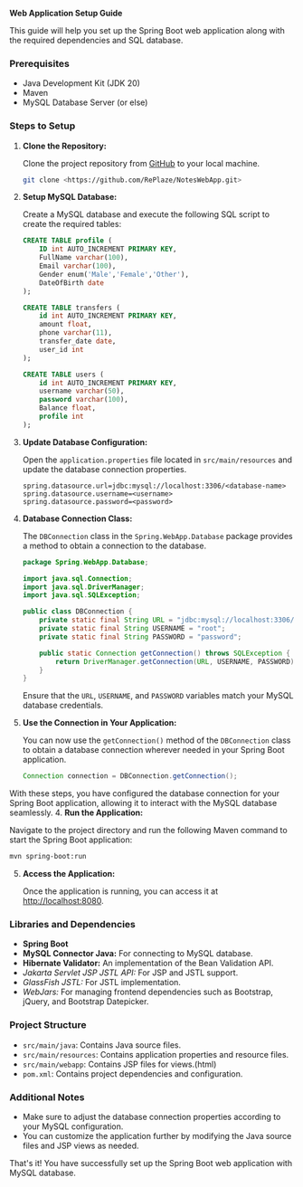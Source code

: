 **Web Application Setup Guide**

This guide will help you set up the Spring Boot web application along with the required dependencies and SQL database.

### Prerequisites

- Java Development Kit (JDK 20)
- Maven
- MySQL Database Server (or else)

### Steps to Setup

1. **Clone the Repository:**

   Clone the project repository from [GitHub](https://github.com) to your local machine.

   ```bash
   git clone <https://github.com/RePlaze/NotesWebApp.git>
   ```

2. **Setup MySQL Database:**

   Create a MySQL database and execute the following SQL script to create the required tables:

   ```sql
   CREATE TABLE profile (
       ID int AUTO_INCREMENT PRIMARY KEY,
       FullName varchar(100),
       Email varchar(100),
       Gender enum('Male','Female','Other'),
       DateOfBirth date
   );

   CREATE TABLE transfers (
       id int AUTO_INCREMENT PRIMARY KEY,
       amount float,
       phone varchar(11),
       transfer_date date,
       user_id int
   );

   CREATE TABLE users (
       id int AUTO_INCREMENT PRIMARY KEY,
       username varchar(50),
       password varchar(100),
       Balance float,
       profile int
   );
   ```

3. **Update Database Configuration:**

   Open the `application.properties` file located in `src/main/resources` and update the database connection properties.

   ```properties
   spring.datasource.url=jdbc:mysql://localhost:3306/<database-name>
   spring.datasource.username=<username>
   spring.datasource.password=<password>
   ```

3. **Database Connection Class:**

   The `DBConnection` class in the `Spring.WebApp.Database` package provides a method to obtain a connection to the database.

   ```java
   package Spring.WebApp.Database;

   import java.sql.Connection;
   import java.sql.DriverManager;
   import java.sql.SQLException;

   public class DBConnection {
       private static final String URL = "jdbc:mysql://localhost:3306/crud";
       private static final String USERNAME = "root";
       private static final String PASSWORD = "password";

       public static Connection getConnection() throws SQLException {
           return DriverManager.getConnection(URL, USERNAME, PASSWORD);
       }
   }
   ```
   Ensure that the `URL`, `USERNAME`, and `PASSWORD` variables match your MySQL database credentials.


4. **Use the Connection in Your Application:**

   You can now use the `getConnection()` method of the `DBConnection` class to obtain a database connection wherever needed in your Spring Boot application.

   ```java
   Connection connection = DBConnection.getConnection();
   ```

With these steps, you have configured the database connection for your Spring Boot application, allowing it to interact with the MySQL database seamlessly.
4. **Run the Application:**

   Navigate to the project directory and run the following Maven command to start the Spring Boot application:

   ```bash
   mvn spring-boot:run
   ```

5. **Access the Application:**

   Once the application is running, you can access it at [http://localhost:8080](http://localhost:8080/logon).

### Libraries and Dependencies

- **Spring Boot**
- **MySQL Connector Java:** For connecting to MySQL database.
- **Hibernate Validator:** An implementation of the Bean Validation API.
- *Jakarta Servlet JSP JSTL API:* For JSP and JSTL support.
- *GlassFish JSTL:* For JSTL implementation.
- *WebJars:* For managing frontend dependencies such as Bootstrap, jQuery, and Bootstrap Datepicker.

### Project Structure

- `src/main/java`: Contains Java source files.
- `src/main/resources`: Contains application properties and resource files.
- `src/main/webapp`: Contains JSP files for views.(html)
- `pom.xml`: Contains project dependencies and configuration.

### Additional Notes

- Make sure to adjust the database connection properties according to your MySQL configuration.
- You can customize the application further by modifying the Java source files and JSP views as needed.

That's it! You have successfully set up the Spring Boot web application with MySQL database.